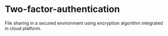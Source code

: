 # Two-factor-authentication
File sharing in a secured environment using encryption algorithm integrated in cloud platform.
